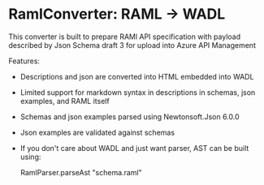 RamlConverter: RAML -> WADL
=============

This converter is built to prepare RAMl API specification with payload described by Json Schema draft 3 for upload into Azure API Management

Features:

- Descriptions and json are converted into HTML embedded into WADL
- Limited support for markdown syntax in descriptions in schemas, json examples, and RAML itself
- Schemas and json examples parsed using Newtonsoft.Json 6.0.0
- Json examples are validated against schemas
- If you don't care about WADL and just want parser, AST can be built using:
        
    RamlParser.parseAst "schema.raml"



